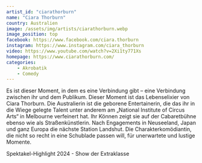 ```yaml
---
artist_id: "ciarathorburn"
name: "Ciara Thorburn"
country: Australien
image: /assets/img/artists/ciarathorburn.webp
image_position: top
facebook: https://www.facebook.com/ciara.thorburn
instagram: https://www.instagram.com/ciara_thorburn
video: https://www.youtube.com/watch?v=2Xi1ty771Xs
homepage: https://www.ciarathorburn.com/
categories:
    - Akrobatik
    - Comedy
---
```

Es ist dieser Moment, in dem es eine Verbindung gibt – eine Verbindung zwischen ihr und dem Publikum. Dieser Moment ist das Lebenselixier von Ciara Thorburn. Die Australierin ist die geborene Entertainerin, die das ihr in die Wiege gelegte Talent unter anderem am „National Institute of Circus Arts“ in Melbourne verfeinert hat. Ihr Können zeigt sie auf der Cabaretbühne ebenso wie als Straßenkünstlerin. Nach Engagements in Neuseeland, Japan und ganz Europa die nächste Station Landshut. Die Charakterkomödiantin, die nicht so recht in eine Schublade passen will, für unerwartete und lustige Momente.

Spektakel-Highlight 2024 - Show der Extraklasse
